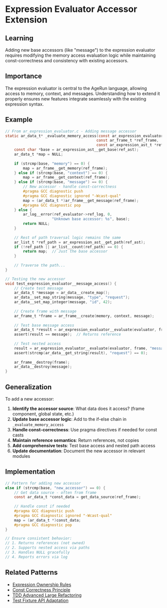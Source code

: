 # Expression Evaluator Accessor Extension

## Learning
Adding new base accessors (like "message") to the expression evaluator requires modifying the memory access evaluation logic while maintaining const-correctness and consistency with existing accessors.

## Importance
The expression evaluator is central to the AgeRun language, allowing access to memory, context, and messages. Understanding how to extend it properly ensures new features integrate seamlessly with the existing expression syntax.

## Example
```c
// From ar_expression_evaluator.c - Adding message accessor
static ar_data_t* _evaluate_memory_access(const ar_expression_evaluator_t *ref_evaluator,
                                         const ar_frame_t *ref_frame,
                                         const ar_expression_ast_t *ref_ast) {
    const char *base = ar_expression_ast__get_base(ref_ast);
    ar_data_t *map = NULL;
    
    if (strcmp(base, "memory") == 0) {
        map = ar_frame__get_memory(ref_frame);
    } else if (strcmp(base, "context") == 0) {
        map = ar_frame__get_context(ref_frame);
    } else if (strcmp(base, "message") == 0) {
        // New accessor - handle const-correctness
        #pragma GCC diagnostic push
        #pragma GCC diagnostic ignored "-Wcast-qual"
        map = (ar_data_t *)ar_frame__get_message(ref_frame);
        #pragma GCC diagnostic pop
    } else {
        ar_log__error(ref_evaluator->ref_log, 0, 
                     "Unknown base accessor: %s", base);
        return NULL;
    }
    
    // Rest of path traversal logic remains the same
    ar_list_t *ref_path = ar_expression_ast__get_path(ref_ast);
    if (!ref_path || ar_list__count(ref_path) == 0) {
        return map;  // Just the base accessor
    }
    
    // Traverse the path...
}

// Testing the new accessor
void test_expression_evaluator__message_access() {
    // Create test message
    ar_data_t *message = ar_data__create_map();
    ar_data__set_map_string(message, "type", "request");
    ar_data__set_map_integer(message, "id", 42);
    
    // Create frame with message
    ar_frame_t *frame = ar_frame__create(memory, context, message);
    
    // Test base message access
    ar_data_t *result = ar_expression_evaluator__evaluate(evaluator, frame, "message");
    assert(result == message);  // Returns reference
    
    // Test nested access
    result = ar_expression_evaluator__evaluate(evaluator, frame, "message.type");
    assert(strcmp(ar_data__get_string(result), "request") == 0);
    
    ar_frame__destroy(frame);
    ar_data__destroy(message);
}
```

## Generalization
To add a new accessor:
1. **Identify the accessor source**: What data does it access? (frame component, global state, etc.)
2. **Update base accessor logic**: Add to the if-else chain in `_evaluate_memory_access`
3. **Handle const-correctness**: Use pragma directives if needed for const casts
4. **Maintain reference semantics**: Return references, not copies
5. **Add comprehensive tests**: Test base access and nested path access
6. **Update documentation**: Document the new accessor in relevant modules

## Implementation
```c
// Pattern for adding new accessor
else if (strcmp(base, "new_accessor") == 0) {
    // Get data source - often from frame
    const ar_data_t *const_data = get_data_source(ref_frame);
    
    // Handle const if needed
    #pragma GCC diagnostic push
    #pragma GCC diagnostic ignored "-Wcast-qual"
    map = (ar_data_t *)const_data;
    #pragma GCC diagnostic pop
}

// Ensure consistent behavior:
// 1. Returns references (not owned)
// 2. Supports nested access via paths
// 3. Handles NULL gracefully
// 4. Reports errors via log
```

## Related Patterns
- [Expression Ownership Rules](expression-ownership-rules.md)
- [Const Correctness Principle](const-correctness-principle.md)
- [TDD Advanced Large Refactoring](tdd-advanced-large-refactoring.md)
- [Test Fixture API Adaptation](test-fixture-api-adaptation.md)